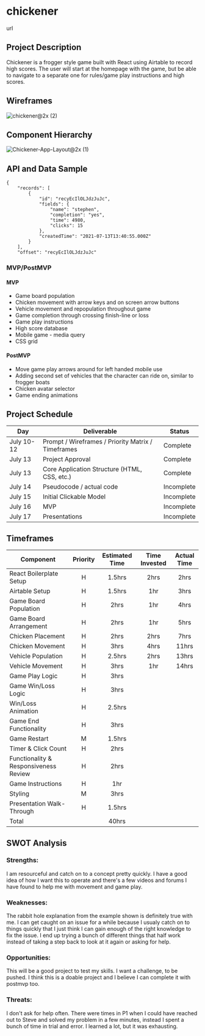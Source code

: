 # chickener

url

## Project Description

Chickener is a frogger style game built with React using Airtable to record high scores. The user will start at the homepage with the game, but be able to navigate to a separate one for rules/game play instructions and high scores.

## Wireframes

![chickener@2x (2)](https://user-images.githubusercontent.com/85095722/125465945-f092eb47-142b-4697-9216-aa123d779901.png)


## Component Hierarchy

![Chickener-App-Layout@2x (1)](https://user-images.githubusercontent.com/85095722/125465501-2b5adb83-4c7e-4837-b494-82bd9a10c991.png)

## API and Data Sample
```
{
    "records": [
        {
            "id": "recyEcIlOLJdzJuJc",
            "fields": {
                "name": "stephen",
                "completion": "yes",
                "time": 4980,
                "clicks": 15
            },
            "createdTime": "2021-07-13T13:40:55.000Z"
        }
    ],
    "offset": "recyEcIlOLJdzJuJc"
 ```
    
### MVP/PostMVP

#### MVP

- Game board population 
- Chicken movement with arrow keys and on screen arrow buttons
- Vehicle movement and repopulation throughout game
- Game completion through crossing finish-line or loss
- Game play instructions
- High score database
- Mobile game - media query
- CSS grid


#### PostMVP

- Move game play arrows around for left handed mobile use
- Adding second set of vehicles that the character can ride on, similar to frogger boats
- Chicken avatar selector
- Game ending animations

## Project Schedule

|  Day | Deliverable | Status
|---|---| ---|
|July 10-12| Prompt / Wireframes / Priority Matrix / Timeframes | Complete
|July 13| Project Approval | Complete
|July 13| Core Application Structure (HTML, CSS, etc.) | Complete
|July 14| Pseudocode / actual code | Incomplete
|July 15| Initial Clickable Model  | Incomplete
|July 16| MVP | Incomplete
|July 17| Presentations | Incomplete

## Timeframes

| Component | Priority | Estimated Time | Time Invested | Actual Time |
| --- | :---: |  :---: | :---: | :---: |
| React Boilerplate Setup | H | 1.5hrs | 2hrs | 2hrs |
| Airtable Setup | H | 1.5hrs | 1hr | 3hrs |
| Game Board Population | H | 2hrs | 1hr | 4hrs |
| Game Board Arrangement | H | 2hrs | 1hr | 5hrs |
| Chicken Placement | H | 2hrs | 2hrs | 7hrs |
| Chicken Movement | H | 3hrs | 4hrs | 11hrs |
| Vehicle Population | H | 2.5hrs | 2hrs | 13hrs |
| Vehicle Movement | H | 3hrs | 1hr | 14hrs |
| Game Play Logic | H | 3hrs | | |
| Game Win/Loss Logic | H | 3hrs | | |
| Win/Loss Animation | H | 2.5hrs | | |
| Game End Functionality| H | 3hrs | | |
| Game Restart | M | 1.5hrs | | |
| Timer & Click Count | H | 2hrs| | |
| Functionality & Responsiveness Review | H | 2hrs | | |
| Game Instructions | H | 1hr | | |
| Styling | M | 3hrs | | |
| Presentation Walk-Through | H | 1.5hrs | | |
| Total | | 40hrs | | |

## SWOT Analysis

### Strengths:
I am resourceful and catch on to a concept pretty quickly. I have a good idea of how I want this to operate and there's a few videos and forums I have found to help me with movement and game play.

### Weaknesses:
The rabbit hole explanation from the example shown is definitely true with me. I can get caught on an issue for a while because I usualy catch on to things quickly that I just think I can gain enough of the right knowledge to fix the issue. I end up trying a bunch of different things that half work instead of taking a step back to look at it again or asking for help.

### Opportunities:
This will be a good project to test my skills. I want a challenge, to be pushed. I think this is a doable project and I believe I can complete it with postmvp too.

### Threats:
I don't ask for help often. There were times in P1 when I could have reached out to Steve and solved my problem in a few minutes, instead I spent a bunch of time in trial and error. I learned a lot, but it was exhausting.

